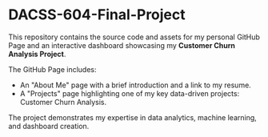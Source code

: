# DACSS-604-Final-Project
This repository contains the source code and assets for my personal GitHub Page and an interactive dashboard showcasing my **Customer Churn Analysis Project**. 

The GitHub Page includes:
- An "About Me" page with a brief introduction and a link to my resume.
- A "Projects" page highlighting one of my key data-driven projects: Customer Churn Analysis.

The project demonstrates my expertise in data analytics, machine learning, and dashboard creation.


